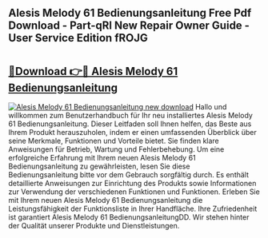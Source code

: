 ## Alesis Melody 61 Bedienungsanleitung Free Pdf Download - Part-qRl New Repair Owner Guide - User Service Edition fROJG

# <h2><a href="http://df59om.blite.top/?on=Alesis+Melody+61+Bedienungsanleitung">🔗Download 👉🔴 Alesis Melody 61 Bedienungsanleitung</a></h2>

[![Alesis Melody 61 Bedienungsanleitung new download](https://i.imgur.com/lujVjoI.png)](http://df59om.blite.top/?on=Alesis+Melody+61+Bedienungsanleitung)
Hallo und willkommen zum Benutzerhandbuch für Ihr neu installiertes Alesis Melody 61 Bedienungsanleitung. Dieser Leitfaden soll Ihnen helfen, das Beste aus Ihrem Produkt herauszuholen, indem er einen umfassenden Überblick über seine Merkmale, Funktionen und Vorteile bietet. Sie finden klare Anweisungen für Betrieb, Wartung und Fehlerbehebung. Um eine erfolgreiche Erfahrung mit Ihrem neuen Alesis Melody 61 Bedienungsanleitung zu gewährleisten, lesen Sie diese Bedienungsanleitung bitte vor dem Gebrauch sorgfältig durch. Es enthält detaillierte Anweisungen zur Einrichtung des Produkts sowie Informationen zur Verwendung der verschiedenen Funktionen und Funktionen. Erleben Sie mit Ihrem neuen Alesis Melody 61 Bedienungsanleitung die Leistungsfähigkeit der Funktionsliste in Ihrer Handfläche. Ihre Zufriedenheit ist garantiert Alesis Melody 61 BedienungsanleitungDD. Wir stehen hinter der Qualität unserer Produkte und Dienstleistungen.

